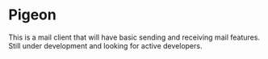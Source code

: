 Pigeon
======

This is a mail client that will have basic sending and receiving mail features. Still under development and looking for active developers. 
